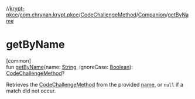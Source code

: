 //[krypt-pkce](../../../../index.md)/[com.chrynan.krypt.pkce](../../index.md)/[CodeChallengeMethod](../index.md)/[Companion](index.md)/[getByName](get-by-name.md)

# getByName

[common]\
fun [getByName](get-by-name.md)(name: [String](https://kotlinlang.org/api/latest/jvm/stdlib/kotlin/-string/index.html), ignoreCase: [Boolean](https://kotlinlang.org/api/latest/jvm/stdlib/kotlin/-boolean/index.html)): [CodeChallengeMethod](../index.md)?

Retrieves the [CodeChallengeMethod](../index.md) from the provided [name](get-by-name.md), or `null` if a match did not occur.

